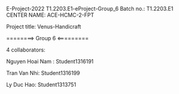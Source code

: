 E-Project-2022 T1.2203.E1-eProject-Group_6 Batch no.: T1.2203.E1
CENTER NAME: ACE-HCMC-2-FPT

Project title: Venus-Handicraft

========> Group 6 <=========

4 collaborators:

Nguyen Hoai Nam : Student1316191

Tran Van Nhi: Student1316199

Ly Duc Hao: Student1313751
